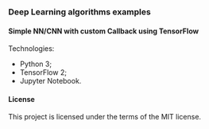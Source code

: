 ### Deep Learning algorithms examples
#### Simple NN/CNN with custom Callback using TensorFlow

Technologies:
- Python 3;
- TensorFlow 2;
- Jupyter Notebook.

#### License

This project is licensed under the terms of the MIT license.